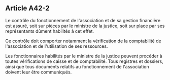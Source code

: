 Article A42-2
----
Le contrôle du fonctionnement de l'association et de sa gestion financière est
assuré, soit sur pièces par le ministre de la justice, soit sur place par ses
représentants dûment habilités à cet effet.

Ce contrôle doit comporter notamment la vérification de la comptabilité de
l'association et de l'utilisation de ses ressources.

Les fonctionnaires habilités par le ministre de la justice peuvent procéder à
toutes vérifications de caisse et de comptabilité. Tous registres et dossiers,
ainsi que tous documents relatifs au fonctionnement de l'association doivent
leur être communiqués.
